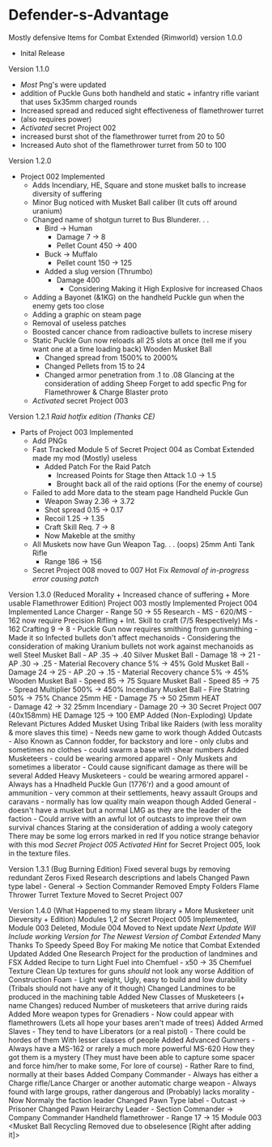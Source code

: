 # Defender-s-Advantage
Mostly defensive Items for Combat Extended {Rimworld}
version 1.0.0
- Inital Release

Version 1.1.0
- *Most* Png's were updated 
- addition of Puckle Guns both handheld and static + infantry rifle variant that uses 5x35mm charged rounds
- Increased spread and reduced sight effectiveness of flamethrower turret
- (also requires power)
- *Activated* secret Project 002
- increased burst shot of the flamethrower turret from 20 to 50
- Increased Auto shot of the flamethrower turret from 50 to 100

Version 1.2.0 
- Project 002 Implemented 
	- Adds Incendiary, HE, Square and stone musket balls to increase diversity of suffering
	- Minor Bug noticed with Musket Ball caliber (It cuts off around uranium) 
	- Changed name of shotgun turret to Bus Blunderer. . .
		- Bird -> Human
			- Damage 7 -> 8
			- Pellet Count 450 -> 400
		- Buck -> Muffalo
			- Pellet count 150 -> 125
		- Added a slug version (Thrumbo) 
			- Damage 400
				- Considering Making it High Explosive for increased Chaos
	- Adding a Bayonet (&1KG) on the handheld Puckle gun when the enemy gets too close
	- Adding a graphic on steam page
	- Removal of useless patches
	- Boosted cancer chance from radioactive bullets to increse misery
	- Static Puckle Gun now reloads all 25 slots at once (tell me if you want one at a time loading back)
	Wooden Musket Ball
		- Changed spread from 1500% to 2000%
		- Changed Pellets from 15 to 24
		- Changed armor penetration from .1 to .08
	Glancing at the consideration of adding Sheep
	Forget to add specfic Png for Flamethrower & Charge Blaster proto
	- *Activated* secret Project 003 
	
Version 1.2.1
*Raid hotfix edition (Thanks CE)*
- Parts of Project 003 Implemented
	- Add PNGs
	- Fast Tracked Module 5 of Secret Project 004 as Combat Extended made my mod (Mostly) useless
		- Added Patch For the Raid Patch
			- Increased Points for Stage then Attack 1.0 -> 1.5
			- Brought back all of the raid options (For the enemy of course)
	- Failed to add More data to the steam page 
	Handheld Puckle Gun 
		- Weapon Sway 2.36 -> 3.72
		- Shot spread 0.15 -> 0.17
		- Recoil 1.25 -> 1.35
		- Craft Skill Req. 7 -> 8
		- Now Makeble at the smithy
	- All Muskets now have Gun Weapon Tag. . . (oops)
	25mm Anti Tank Rifle 
		- Range 186 -> 156
	- Secret Project 008 moved to 007
Hot Fix
*Removal of in-progress error causing patch*

Version 1.3.0 (Reduced Morality + Increased chance of suffering + More usable Flamethrower Edition)
Project 003 mostly Implemented
Project 004 Implemented
	Lance Charger
		- Range 50 -> 55
	Research
		- MS - 620/MS - 162 now require Precision Rifling
		+ Int. Skill to craft (7/5 Respectively)
		Ms - 162 Crafting 9 -> 8
		- Puckle Gun now requires smithing from gunsmithing
	- Made it so Infected bullets don't affect mechanoids
	- Considering the consideration of making Uranium bullets not work against mechanoids as well
	Steel Musket Ball
		- AP .35 -> .40
	Silver Musket Ball
		- Damage 18 -> 21
		- AP .30 -> .25
		- Material Recovery chance 5% -> 45%
	Gold Musket Ball
		- Damage 24 -> 25
		- AP .20 -> .15
		- Material Recovery chance 5% -> 45%
	Wooden Musket Ball
		- Speed 85 -> 75
	Square Musket Ball
		- Speed 85 -> 75
		- Spread Multiplier 500% -> 450%
	Incendiary Musket Ball
		- Fire Statring 50% -> 75% Chance
	25mm HE
		- Damage 75 -> 50
	25mm HEAT	
		- Damage 42 -> 32
	25mm Incendiary	
		- Damage 20 -> 30
	Secret Project 007 (40x158mm)
		HE Damage 125 -> 100
		EMP Added (Non-Exploding)
Update Relevant Pictures 
	Added Musket Using Tribal like Raiders (with less morality & more slaves this time)
		- Needs new game to work though
		Added Outcasts 
			- Also Known as Cannon fodder, for backstory and lore
			- only clubs and sometimes no clothes 
			- could swarm a base with shear numbers
		Added Musketeers 
			- could be wearing armored apparel 
			- Only Muskets and sometimes a liberator
			- Could cause significant damage as there will be several
		Added Heavy Musketeers 
			- could be wearing armored apparel
			- Always has a Hnadheld Puckle Gun (1776'r) and a good amount of ammunition
			- very common at their settlements, heavy assault Groups and caravans
			- normally has low quality main weapon though
		Added General
			- doesn't have a musket but a normal LMG as they are the leader of the faction
			- Could arrive with an awful lot of outcasts to improve their own survival chances
	Staring at the consideration of adding a wooly category
	There may be some log errors marked in red
	If you notice strange behavior with this mod
*Secret Project 005 Activated*
	*Hint* for Secret Project 005, look in the texture files.
			
Version 1.3.1 (Bug Burning Edition)	
	Fixed several bugs by removing redundant Zeros
	Fixed Research descriptions and labels
	Changed Pawn type label 
		- General -> Section Commander
	Removed Empty Folders
	Flame Thrower Turret Texture Moved to Secret Project 007
	
Version 1.4.0 (What Happened to my steam library + More Musketeer unit Dieversity + <Module Removed> Edition)
	Modules 1,2 of Secret Project 005 Implemented, Module 003 Deleted, Module 004 Moved to Next update 
	*Next Update Will Include working Version for The Newest Version of Combat Extended*
	Many Thanks To Speedy Speed Boy For making Me notice that Combat Extended Updated
	Added One Research Project for the production of landmines and FSX
	Added Recipe to turn Light Fuel into Chemfuel
		- x50 -> 35 Chemfuel
	Texture Clean Up textures for guns *should* not look any worse
	Addition of Construction Foam
		- Light weight, Ugly, easy to build and low durability
		(Tribals should not have any of it though)
	Changed Landmines to be produced in the machining table
	Added New Classes of Musketeers (+ name Changes)
		reduced Number of musketeers that arrive during raids
		Added More weapon types for Grenadiers
			- Now could appear with flamethrowers (Lets all hope your bases aren't made of trees)
		Added Armed Slaves
			- They tend to have Liberators (or a real pistol)
			- There could be hordes of them With lesser classes of people
		Added Advanced Gunners
			- Always have a MS-162 or rarely a much more powerful MS-620 How they got them is a mystery
			(They must have been able to capture some spacer and force him/her to make some, For lore of course)
			- Rather Rare to find, normally at their bases
		Added Company Commander
			- Always has either a Charge rifle/Lance Charger or another automatic charge weapon 
			- Always found with large groups, rather dangerous and (Probably) lacks morality
			- Now Normaly the faction leader
		Changed Pawn Type label 
			- Outcast -> Prisoner
		Changed Pawn Heirarchy 
			Leader
			- Section Commander -> Company Commander
	Handheld  flamethrower
		- Range 17 -> 15
	Module 003 <Musket Ball Recycling Removed due to obselesence [Right after adding it]> 
	
	 
